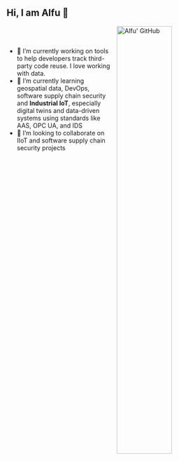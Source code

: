 ## Hi, I am Alfu 👋

<img width="50%" align="right" alt="Alfu' GitHub" src="https://github-readme-stats.vercel.app/api?username=Alfusainey&show_icons=true&theme=transparent&hide=stars&show=prs_merged,prs_merged_percentage&hide_border=true" />

<br/><br/>
- 🔭 I’m currently working on tools to help developers track third-party code reuse. I love working with data.
- 🌱 I’m currently learning geospatial data, DevOps, software supply chain security and <b>Industrial IoT</b>,  especially digital twins and data-driven systems using standards like AAS, OPC UA, and IDS
- 👯 I’m looking to collaborate on IIoT and software supply chain security projects
<!--
- :city_sunrise: I’m currently working on:<br/>Making real estate energy smart with digital twins powered by [Eclipse Ditto](https://github.com/eclipse-ditto/ditto)
- :factory: for [beyonnex.io](https://github.com/beyonnex-io), I build up an IoT platform and by doing so, also contribute featueres back to Eclipse Ditto as project lead and main committer
-->

<!--
- :boat: I am from 🇬🇲, living at beautiful :de:
**Alfusainey/Alfusainey** is a ✨ _special_ ✨ repository because its `README.md` (this file) appears on your GitHub profile.

Here are some ideas to get you started:

- 🔭 I’m currently working on tools to help developers track third-party code reuse
- 🌱 I’m currently learning DevOps, software supply chain security and Industrial IoT,  especially digital twins and data-driven systems using standards like AAS, OPC UA, and IDS
- 👯 I’m looking to collaborate on IIoT and software supply chain security projects
- 🤔 I’m looking for help with ...
- 💬 Ask me about ...
- 📫 How to reach me: ...
- 😄 Pronouns: ...
- ⚡ Fun fact: ...
-->
